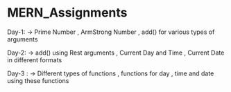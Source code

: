# MERN_Assignments

Day-1:
-> Prime Number , ArmStrong Number , add() for various types of arguments

Day-2: 
-> add() using Rest arguments , Current Day and Time , Current Date in different formats

Day-3 :
-> Different types of functions , functions for day , time and date using these functions
